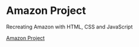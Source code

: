# Amazon Project

Recreating Amazon with HTML, CSS and JavaScript

[Amazon Project](https://samuelcardenasg23.github.io/amazon-project/)